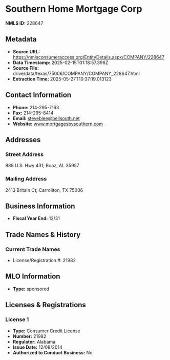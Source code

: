 # Southern Home Mortgage Corp

**NMLS ID:** 228647

## Metadata
- **Source URL:** https://nmlsconsumeraccess.org/EntityDetails.aspx/COMPANY/228647
- **Data Timestamp:** 2025-02-15T01:18:57.396Z
- **Source File:** drive/data/texas/75006/COMPANY/COMPANY_228647.html
- **Extraction Time:** 2025-05-27T10:37:19.013123

## Contact Information
- **Phone:** 214-295-7163
- **Fax:** 214-295-8414
- **Email:** steveblee@bellsouth.net
- **Website:** www.mortgagesbysouthern.com

## Addresses
### Street Address
888 U.S. Hwy 431; Boaz, AL 35957

### Mailing Address
2413 Britain Ct; Carrollton, TX 75006

## Business Information
- **Fiscal Year End:** 12/31

## Trade Names & History
### Current Trade Names
- License/Registration #: 21982

## MLO Information
- **Type:** sponsored

## Licenses & Registrations

### License 1
- **Type:** Consumer Credit License
- **Number:** 21982
- **Regulator:** Alabama
- **Issue Date:** 12/08/2014
- **Authorized to Conduct Business:** No
